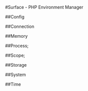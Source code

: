 #Surface - PHP Environment Manager

##Config

##Connection

##Memory

##Process;

 ##Scope;

##Storage

##System

##Time